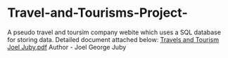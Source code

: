 # Travel-and-Tourisms-Project-
A pseudo travel and toursim company webite which uses a SQL database for storing data.
Detailed document attached below:
[Travels and Tourism Joel Juby.pdf](https://github.com/user-attachments/files/16885102/Travels.and.Tourism.Joel.Juby.pdf)
Author - Joel George Juby
